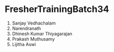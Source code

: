 # FresherTrainingBatch34
1. Sanjay Vedhachalam
2. Narendranath
3. Dhinesh Kumar Thiyagarajan
4. Prakash Muthusamy
5. Lijitha Aswi
